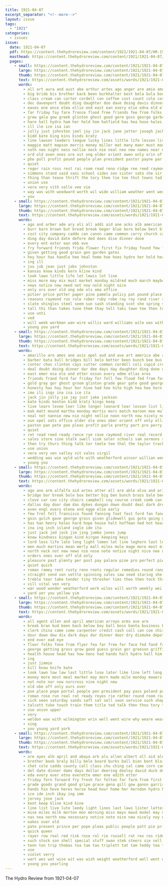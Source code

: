 ```yaml
---
title: 1921-04-07
excerpt_separator: "<!--more-->"
layout: issue
tags:
  - "1921"
categories:
  - issues
issue:
  date: 1921-04-07
  pdf: https://content.thehydroreview.com/content/1921/1921-04-07/HR-1921-04-07.pdf
  masthead: https://content.thehydroreview.com/content/1921/1921-04-07/masthead/HR-1921-04-07.jpg
  pages:
    - small: https://content.thehydroreview.com/content/1921/1921-04-07/small/HR-1921-04-07-01.jpg
      large: https://content.thehydroreview.com/content/1921/1921-04-07/large/HR-1921-04-07-01.jpg
      thumb: https://content.thehydroreview.com/content/1921/1921-04-07/thumbnails/HR-1921-04-07-01.jpg
      text: https://content.thehydroreview.com/assets/words/1921/1921-04-07/HR-1921-04-07-01.txt
      words:
        - all art aura and aust abe arthur artes ago anger are amie america altus ard aid april amarillo ane adame amos
        - big bride bis brother back been burkhalter best bela bula boot bridges bear ban brief bake boquet business brides bank both bus bele bert but below bring banks bethel bond brown bae bill baby
        - class cream can carter cordell con coffee cost count cole core clinton cal come coca cross coy came child clyde cini county cattle city cellar cand cupid
        - dec davenport doubt ding daughter doo dave doing davis dinner date duce dalle day done deal dance duke deer days
        - eaves ene ence elma ellie end east ean every elie edna eld elizabeth
        - far friday fay fare france flood free friends fee from folks ferns fruit fost for first forth fox foll full fields fine fin felton foe
        - grew gala gow greek glinton ghost good gere goss george garber grade geda grand going grown gen
        - hare hall hydro ham her hold hom hatfield has hea hose hales hee hoi him high hoge had homes hie hobert hoon home hay henry
        - ill ile ice isa ian
        - jolly just johnston joel joy jin jack jane jetter joseph jackson johnson
        - kidd kate king kins kinds kratz
        - line lawson leaders league lucky lines little life lesson live lay last loss lohan living learn levee left lin
        - maggie matt mapson morris money miller mat many maer must made may miss mel more man marshall mound mand much mar manda match monday mia mark miles mye mak mony martha moore mote
        - noth neo night ness nollie neck nie neal nee new names near neste not nikkel narrow nigh noel now ning nan
        - ord old oven ones ore ost ong older orient owen only orin off over olen oney
        - phe poll profit pound people plan president pastor payne par piers per pritt past present pope peter place pro paston pink pauls pal perry price part pia pasa pretty
        - quiet
        - reger rain ross rest rai room read reno ridge ree reed raymon roy ready ret ring run rata res rary ron
        - simmons stand said sani school sides son sister sato she sir song sell seas side see sage shave sunday saving sum sons shei seat state sunde sarma sunshine saturday sandy schoo sick shower smith still sun storms stamps stevens sim suit seme south schools sid sai schmidt store sales station soon storm
        - thing than tease thrift the tory thee tie tee thut towns tad tha talk track tote timo town ted troy thurs tra then train ton them tex try toof tees thele tom theron
        - union use
        - vera very vith valle vee vie
        - way was with woodward worth wil wide william weather went week worn wank winsor williams work well wedding war wife water wash west wee weatherford warkentine will
        - you
    - small: https://content.thehydroreview.com/content/1921/1921-04-07/small/HR-1921-04-07-02.jpg
      large: https://content.thehydroreview.com/content/1921/1921-04-07/large/HR-1921-04-07-02.jpg
      thumb: https://content.thehydroreview.com/content/1921/1921-04-07/thumbnails/HR-1921-04-07-02.jpg
      text: https://content.thehydroreview.com/assets/words/1921/1921-04-07/HR-1921-04-07-02.txt
      words:
        - ago and arber ade ary ali all addi aid ane acks alb american aste alf are
        - burr barn brown but bread break beger blue bore below best blade boom baker blakley belter bunch back bare big been
        - cost city company caddo can canon came common carry church care county cop con cedar
        - ding day david date defore ded does dise dinner done
        - every ent exter ean ebb eve
        - fry forward friends frida flower first fix friday found few for figures florence from field
        - given getting good grain gen garden gates
        - hey hour has handle hee heal home hoe hoes hydro her hold health had hoh hatfield how henke herbert honesty
        - ing ill
        - jou job jean just jobs johnston
        - kansas know kinds kern kline kind
        - look lawn little life let lewis lot line
        - miss more may mix must market monday mildred much march maybe many matter
        - news notice new need not now nold night nice
        - only ors over old ong ode ols oma office
        - pitzer price potter paper pine pamela policy pat pound place pay part pure pastor
        - reasons raymond run rule rober ruby robe ray roy rand river ret red rat rob robert
        - slate shingles steel seem sun sash standing scot she spring see sons small such sugar simple save service shakes supply state sunday sick saturday sey send sack
        - tall thi than takes tune them thay tell taki town tee then tool the
        - use unti
        - ved
        - will week workman wan wire willis ward williams wile was with why want went weatherford wills wife well wiel white
        - young you yard
    - small: https://content.thehydroreview.com/content/1921/1921-04-07/small/HR-1921-04-07-03.jpg
      large: https://content.thehydroreview.com/content/1921/1921-04-07/large/HR-1921-04-07-03.jpg
      thumb: https://content.thehydroreview.com/content/1921/1921-04-07/thumbnails/HR-1921-04-07-03.jpg
      text: https://content.thehydroreview.com/assets/words/1921/1921-04-07/HR-1921-04-07-03.txt
      words:
        - amarillo aro amos ane avis apel aud and ave art america abe are aman allen all aver andis april arm
        - barber bata bull bridges bill belo better been bunch bee bus bye big bethel bridgeport brother bone brower beller business brown brides bielby bond belt bette back bae bac bank bonin below both boquet bride beau body baby byars banks burkhalter bie but bring
        - conter chas clinton cays cutter common cordell coli cupid creek cellar came come city clyde child con county can cream cost crissman coffee columbus cattle class
        - deal doubt doing dinner dar dee days day daughter ding done danger davenport dan dear
        - east emer esa ele end etter esson every edme ellas eres
        - friends frand ford far friday for fell few flood fed fram fort fee fork fields full folks first from free fruit fox fill fines fost felton
        - gold gray gor ghost groom glinton grade gear gate good george gil going garter grown
        - honesty has hoy hour hor hine had hoe hite high hea hee horn how hives hollis hae hyde her hay harr hydro hind ham him home heidebrecht hatfield hey hice hall hata homes
        - imo ili ings ina isa ice ita
        - jack jin jolly jie jay just jake jackson
        - kate kinds kenton kidd kratz kings keep
        - live learn levee leer like longer leonard lear lesson list lines leaders last lucky loss life light little lean league left liga ling
        - mak matt mound martha monday mortis mors match maroon moe mules mony most muller marshall mine many moore may miss more made mark missouri morning myre miday
        - neal not nannie new nie night nellie noon north now nicely noun navy nikkel nol neat
        - oun opel oats office older ole ones ober orient off only ollie old over oney
        - paston pan pete poe pleas profit parle pretty part pro perry port pascal people payne present prayer plan pauls pene pal place price per pound public pau pena posey points plume president pope pat
        - quiet
        - ret read reed ready rance rye rave raymond river real record ran reger red rata ross rollo reel room reps rain ranch rand roy run reno riis
        - sales store sine stalk swell siok soler schools sam sermons son side suit stand south sister storm sick stamps sone sand sides sare storms sunder soon sun sir set smith sell scott school say she seem sim see seer sons sunday
        - then try thurs thing talk tor teele tee thal the taylor track tom thi towns town thrift tall them thee teach teat than times
        - use union
        - vera very ven valley vit vales virgil
        - wedding was wie wyld wife with weatherford winsor willian wee way went wash wide wai walter worn williams weeks week west will warkentine water wax worth
        - young you
    - small: https://content.thehydroreview.com/content/1921/1921-04-07/small/HR-1921-04-07-04.jpg
      large: https://content.thehydroreview.com/content/1921/1921-04-07/large/HR-1921-04-07-04.jpg
      thumb: https://content.thehydroreview.com/content/1921/1921-04-07/thumbnails/HR-1921-04-07-04.jpg
      text: https://content.thehydroreview.com/assets/words/1921/1921-04-07/HR-1921-04-07-04.txt
      words:
        - ago ano arm alfalfa aid artes atter all are able alva and aris ady alf ark age
        - bridge bor break bole box better big ben bunch brass bale bee boss black bone but best bis boys bright billy bens buy bell bill brown breeding bros baik bane bron buyers barber back been brought
        - clove car coo city chairs campbell coy course creek comb can clear cell call cash cal chea care champion close company charles come camp colts came
        - dallas day door dam das dykes dungan down doubt deal dark drea days drilling
        - even engl every elene end egge else early
        - few fret fell fransisco found fanning foot fast ford fan fand fellow finder for fair fear from farm fresh falling fil full free fay follo
        - goin gulch gave george grass given glidewell gus goto going good grain gravel grab gone gowan
        - has han henry holes hard hope house halt hoffman hed hot heard hundred half honey had hour her hile heart hopewell hammer home hie hing hold human horse hamilton hay hydro him hand hinton
        - ina ing inch island ingle ide ita
        - just jack jed jock jim jing jumbo jones jump
        - know kindness kingan kind kirgan keeping keys
        - lord less life late long light lomen let line leghorn last lemon little lucky lass live leon lar loose lighter len look loss
        - men much martins mean merly mall miles mule mage more most might mullins miller mares mile milk made man mar must males muy moore mill mules may mondi money monday mans many mil
        - north neck not new news nie nose note notice night nice nee non nor
        - orders ones over off old only
        - pleasure past plenty per post pay palace pine pro perfect piece peel powder pretty pack pure public prom parcel press perce portal price prairie paper pica plain process pata pare
        - quiet quick
        - roman ramey rent rusty reno roots regular remedies round range raile rains rot ralls res rob red route rall reason run ready
        - straight send son settle spinning sales saw seed staring she state strike splinter standard signal standing stock stout scott stover slow sho sand spike stand shade say seen span stolen store surgeon selves sudan sali subject staple sides sten switch setting steel six story saturday smith sale strong season shave soon said shown steamer string short show service stange second swift san study side sell
        - treble tear take tender tiny thresher ties theo then tock throw trom than tom tank thom tou timber track thing tape telling them taken texas town tag tor trunk too the
        - vill vital ven very
        - war wood wonder weatherford work wiles will worth weekly wei while waste with way write wile walter wait won was ward windows went wat water white why well
        - yard yer you yellow yim
    - small: https://content.thehydroreview.com/content/1921/1921-04-07/small/HR-1921-04-07-05.jpg
      large: https://content.thehydroreview.com/content/1921/1921-04-07/large/HR-1921-04-07-05.jpg
      thumb: https://content.thehydroreview.com/content/1921/1921-04-07/thumbnails/HR-1921-04-07-05.jpg
      text: https://content.thehydroreview.com/assets/words/1921/1921-04-07/HR-1921-04-07-05.txt
      words:
        - all agent allen and april american arroyo arms ave are
        - break bran bud been back below boy ball boss banta business blew boas bring bullard board buy bis big but
        - clerk china came come carpenter credit cash call can coe chis city corn count cap cheap cattle comes course car
        - dour down dow dix dark days dar dinner door dry dismuke depot dan dunton dunten date does day
        - end ever ead eye
        - floor folks fone from flyer fea far free for face fed fand fait few
        - george getting grass grow good guess grain gor greeson griffin gad gentleman golf gong given gentle general glad green grin
        - health house head has how hens had hands halt hydro hall him half her hae herd
        - ing
        - just jimmie
        - kill know knife kate
        - look lawn low law last little lose later like line left long let late
        - money more most meal market may morn made mile monday mowers miles
        - not note nor now norcross nine night new
        - old obe off only ours over
        - poe place pope portal people pon president pay pass poland pull per pose public
        - roman rose run real rat ready reyes rie rather round room roam rant
        - sick seen saturday sands saft sat sell soon service such shape see saw spring shorts sale sacks still showers stuff severe slim sour
        - talcott tuke touch train them title ted talk then thou tory track teen the tan tree thing
        - use union upper
        - very
        - weldon wax with wilmington wrin well went wire why weare wear weeks word way week war weer will welfare wait while wind was
        - xing
        - you young yard york
    - small: https://content.thehydroreview.com/content/1921/1921-04-07/small/HR-1921-04-07-06.jpg
      large: https://content.thehydroreview.com/content/1921/1921-04-07/large/HR-1921-04-07-06.jpg
      thumb: https://content.thehydroreview.com/content/1921/1921-04-07/thumbnails/HR-1921-04-07-06.jpg
      text: https://content.thehydroreview.com/assets/words/1921/1921-04-07/HR-1921-04-07-06.txt
      words:
        - are ayes alb april and abaya ark alu allen albert all aid ale anson ach ales ande anh
        - brother book braly billy bele board burks ball bien bont blain brought bros black bury business blood best binder back bank buy banks big been beaver
        - chet cole caddo county call class chu ching cal came corn canon camp colorado charles cattle caves con close church cat candy cedar chief come city
        - del date dinner dams days dollar deering dooley david duck ded day
        - eda every ever etna everette emer ene edith etter
        - friday fern forward fry fresh for felton far farm from first
        - grade goods grand good gripe grace gena gill gow ganon garrison gue going green gang guster
        - hands hin hove heres horse head hour home her herndon hydro has harrow high homa hee house harry hau had
        - ice ide inch ibay ing imm
        - jersey jose jack
        - kent keep kline kind kine
        - line list live lute leedy light lines last laws lister latter lena
        - mise miles milk morton mon morning miss mays maud model may made monday meal money men mules mary mares master min must mera menary monks moe mero
        - nas nea north now necessary notice note nice new nicely noy nock ner need nene nephew narrow nowka neat not news night
        - oakes over old
        - pate present prince per pope pleas public people patt pie price potter part pete paul pastor pounds paper
        - quick queen
        - rayer row real red risk rose rol rie russell rat rex res ridenour rans range rosanna room ruhl rigas reek
        - such stock son shell special stuff swan stek steers sie sell sid south sires set shirts school sharp sunday safe slight saturday sale small santa shar sun sox scott state she
        - tenn ton trip thomas toa tae tao triplett tat tam teddy tea tor trom tho the
        - use
        - violet verry
        - wart wes wat wise wit was wish weight weatherford well went wagon week wee wife weiner wells waters want with will winona winter wools ward
        - young you yearling
---
```


The Hydro Review from 1921-04-07

<!--more-->


